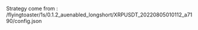 Strategy come from : /flyingtoaster/1s/0.1.2_auenabled_longshort/XRPUSDT_20220805010112_a7190/config.json
